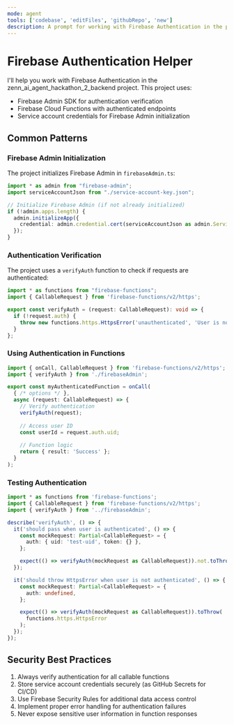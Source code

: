 ```yaml
---
mode: agent
tools: ['codebase', 'editFiles', 'githubRepo', 'new']
description: A prompt for working with Firebase Authentication in the project
---
```


# Firebase Authentication Helper

I'll help you work with Firebase Authentication in the zenn_ai_agent_hackathon_2_backend project. This project uses:

- Firebase Admin SDK for authentication verification
- Firebase Cloud Functions with authenticated endpoints
- Service account credentials for Firebase Admin initialization

## Common Patterns

### Firebase Admin Initialization

The project initializes Firebase Admin in `firebaseAdmin.ts`:

```typescript
import * as admin from "firebase-admin";
import serviceAccountJson from "./service-account-key.json";

// Initialize Firebase Admin (if not already initialized)
if (!admin.apps.length) {
  admin.initializeApp({
    credential: admin.credential.cert(serviceAccountJson as admin.ServiceAccount),
  });
}
```

### Authentication Verification

The project uses a `verifyAuth` function to check if requests are authenticated:

```typescript
import * as functions from "firebase-functions";
import { CallableRequest } from 'firebase-functions/v2/https';

export const verifyAuth = (request: CallableRequest): void => {
  if (!request.auth) {
    throw new functions.https.HttpsError('unauthenticated', 'User is not authenticated');
  }
};
```

### Using Authentication in Functions

```typescript
import { onCall, CallableRequest } from 'firebase-functions/v2/https';
import { verifyAuth } from './firebaseAdmin';

export const myAuthenticatedFunction = onCall(
  { /* options */ },
  async (request: CallableRequest) => {
    // Verify authentication
    verifyAuth(request);
    
    // Access user ID
    const userId = request.auth.uid;
    
    // Function logic
    return { result: 'Success' };
  }
);
```

### Testing Authentication

```typescript
import * as functions from 'firebase-functions';
import { CallableRequest } from 'firebase-functions/v2/https';
import { verifyAuth } from '../firebaseAdmin';

describe('verifyAuth', () => {
  it('should pass when user is authenticated', () => {
    const mockRequest: Partial<CallableRequest> = {
      auth: { uid: 'test-uid', token: {} },
    };

    expect(() => verifyAuth(mockRequest as CallableRequest)).not.toThrow();
  });

  it('should throw HttpsError when user is not authenticated', () => {
    const mockRequest: Partial<CallableRequest> = {
      auth: undefined,
    };

    expect(() => verifyAuth(mockRequest as CallableRequest)).toThrow(
      functions.https.HttpsError
    );
  });
});
```

## Security Best Practices

1. Always verify authentication for all callable functions
2. Store service account credentials securely (as GitHub Secrets for CI/CD)
3. Use Firebase Security Rules for additional data access control
4. Implement proper error handling for authentication failures
5. Never expose sensitive user information in function responses
